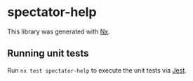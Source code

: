 # spectator-help

This library was generated with [Nx](https://nx.dev).

## Running unit tests

Run `nx test spectator-help` to execute the unit tests via [Jest](https://jestjs.io).
